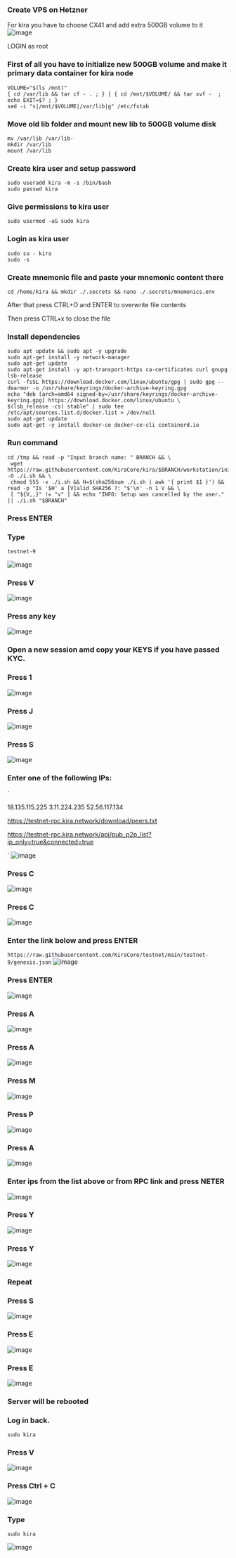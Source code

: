 ### Create VPS on Hetzner
For kira you have to choose CX41 and add extra 500GB volume to it
![image](https://user-images.githubusercontent.com/50621007/148678170-a3c36e8d-d5d2-4f1f-8284-07249e64f514.png)

LOGIN as root

### First of all you have to initialize new 500GB volume and make it primary data container for kira node
```
VOLUME="$(ls /mnt)"
{ cd /var/lib && tar cf - . ; } | { cd /mnt/$VOLUME/ && tar xvf -  ; echo EXIT=$? ; }
sed -i "s|/mnt/$VOLUME|/var/lib|g" /etc/fstab
```

### Move old lib folder and mount new lib to 500GB volume disk
```
mv /var/lib /var/lib-
mkdir /var/lib 
mount /var/lib
```

### Create kira user and setup password
```
sudo useradd kira -m -s /bin/bash
sudo passwd kira
```

### Give permissions to  kira user
```
sudo usermod -aG sudo kira
```

### Login as kira user
```
sudo su - kira
sudo -s
```

### Create mnemonic file and paste your mnemonic content there
```
cd /home/kira && mkdir ./.secrets && nano ./.secrets/mnemonics.env
```
After that press CTRL+O and ENTER to overwrite file contents

Then press CTRL+x to close the file

### Install dependencies
```
sudo apt update && sudo apt -y upgrade
sudo apt-get install -y network-manager
sudo apt-get update
sudo apt-get install -y apt-transport-https ca-certificates curl gnupg lsb-release
curl -fsSL https://download.docker.com/linux/ubuntu/gpg | sudo gpg --dearmor -o /usr/share/keyrings/docker-archive-keyring.gpg
echo "deb [arch=amd64 signed-by=/usr/share/keyrings/docker-archive-keyring.gpg] https://download.docker.com/linux/ubuntu \
$(lsb_release -cs) stable" | sudo tee /etc/apt/sources.list.d/docker.list > /dev/null
sudo apt-get update
sudo apt-get -y install docker-ce docker-ce-cli containerd.io
```

### Run command

```
cd /tmp && read -p "Input branch name: " BRANCH && \
 wget https://raw.githubusercontent.com/KiraCore/kira/$BRANCH/workstation/init.sh -O ./i.sh && \
 chmod 555 -v ./i.sh && H=$(sha256sum ./i.sh | awk '{ print $1 }') && read -p "Is '$H' a [V]alid SHA256 ?: "$'\n' -n 1 V && \
 [ "${V,,}" != "v" ] && echo "INFO: Setup was cancelled by the user." || ./i.sh "$BRANCH"
```
### Press ENTER

### Type

`
testnet-9
`

![image](https://user-images.githubusercontent.com/70693118/148641294-24dd5d89-a547-45bc-bc89-16bfe3dfcf48.png)

### Press V

![image](https://user-images.githubusercontent.com/70693118/148641341-d67f7305-e7b2-413e-8727-5f7a4ad36498.png)

### Press any key

![image](https://user-images.githubusercontent.com/70693118/148641513-c64d89b0-2026-4e13-b961-3bd1e1fe6471.png)

### Open a new session amd copy your KEYS if you have passed KYC.

### Press 1

![image](https://user-images.githubusercontent.com/70693118/148641540-94aaf951-8b95-4d4c-a5ec-15a7596ca12c.png)

### Press J

![image](https://user-images.githubusercontent.com/70693118/148641630-1cdc4823-21c0-4d66-bb40-ce9b6e70e7f0.png)

### Press S

![image](https://user-images.githubusercontent.com/70693118/148615964-317bc6c4-2f05-4538-9f6d-6819a3084fc3.png)

### Enter one of the following IPs:
`


18.135.115.225
3.11.224.235 
52.56.117.134

https://testnet-rpc.kira.network/download/peers.txt

https://testnet-rpc.kira.network/api/pub_p2p_list?ip_only=true&connected=true


`
![image](https://user-images.githubusercontent.com/70693118/148616510-7ec6e012-0a9b-4263-9619-1bc40756e2c3.png)

### Press C

![image](https://user-images.githubusercontent.com/70693118/148616566-21b4d3cf-c62c-4aee-9a5a-975b547cd03c.png)

### Press C

![image](https://user-images.githubusercontent.com/70693118/148616592-96a9b8df-d45f-4257-b293-36644592b049.png)

### Enter the link below and press ENTER
`
https://raw.githubusercontent.com/KiraCore/testnet/main/testnet-9/genesis.json
`
![image](https://user-images.githubusercontent.com/70693118/148616708-f31fa279-cb4b-40a2-ba8e-a1cc9c3c2f19.png)

### Press ENTER

![image](https://user-images.githubusercontent.com/70693118/148616754-c9ec39af-6a2d-4bdc-90fb-e7f4952cc5cc.png)

### Press A

![image](https://user-images.githubusercontent.com/70693118/148616843-567c8383-b227-4ea8-a84c-5e56f535a909.png)

### Press A

![image](https://user-images.githubusercontent.com/70693118/148616932-9bcd9704-f747-4378-ad2d-2f2588d0bdca.png)

### Press M

![image](https://user-images.githubusercontent.com/70693118/148617020-d98f0b77-d05c-4f96-8468-03b79396725b.png)

### Press P

![image](https://user-images.githubusercontent.com/70693118/148617081-30ad3734-6f2f-41bf-b7d2-11401aadc960.png)

### Press A

![image](https://user-images.githubusercontent.com/70693118/148617112-a28d632f-d6e1-4301-b7aa-9160dc29ab30.png)

### Enter ips from the list above or from RPC link and press NETER

![image](https://user-images.githubusercontent.com/70693118/148617253-2a47f5d8-7d2a-43c3-b975-b45ec85b232e.png)

### Press Y

![image](https://user-images.githubusercontent.com/70693118/148617306-64c15a15-67c8-41d5-aec5-1715839962af.png)

### Press Y

![image](https://user-images.githubusercontent.com/70693118/148617333-445a4695-7441-4901-a3c6-c5146d47d9a9.png)

### Repeat

### Press S

![image](https://user-images.githubusercontent.com/70693118/148617385-dadf8b80-5e86-47bb-b1ea-a9e372abb469.png)

### Press E

![image](https://user-images.githubusercontent.com/70693118/148617437-79fa86da-ca04-42b3-afe0-63187c4e2f9a.png)

### Press E

![image](https://user-images.githubusercontent.com/70693118/148617487-4a3de3fa-0966-4f0b-b36a-e1fcfb09fddb.png)

### Server will be rebooted
### Log in back.
`
sudo kira
`
### Press V

![image](https://user-images.githubusercontent.com/70693118/148617729-d7f69bc8-3351-4bf7-a9ea-831a57f676f0.png)

### Press Ctrl + C

![image](https://user-images.githubusercontent.com/70693118/148619063-25a74317-7dca-4603-bd57-21703c13f0e9.png)

### Type

`
sudo kira
`

![image](https://user-images.githubusercontent.com/70693118/148619160-26605f05-b2f3-4ab4-b277-20e751314fc5.png)






